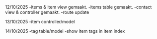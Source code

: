 12/10/2025
-items & item view gemaakt.
-items table gemaakt.
-contact view & controller gemaakt.
-route update

13/10/2025
-item controller/model

14/10/2025
-tag table/model
-show item tags in item index
